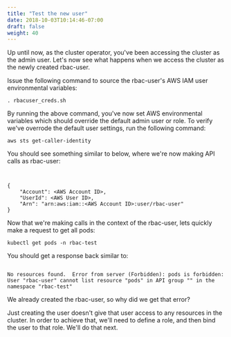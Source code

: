 ```yaml
---
title: "Test the new user"
date: 2018-10-03T10:14:46-07:00
draft: false
weight: 40
---
```


Up until now, as the cluster operator, you've been accessing the cluster as the admin user.  Let's now see what happens when we access the cluster as the newly created rbac-user.

Issue the following command to source the rbac-user's AWS IAM user environmental variables:

```
. rbacuser_creds.sh
```
By running the above command, you've now set AWS environmental variables which should override the default admin user or role.  To verify we've overrode the default user settings, run the following command:

```
aws sts get-caller-identity
```

You should see something similar to below, where we're now making API calls as rbac-user:

```output


{
    "Account": <AWS Account ID>,
    "UserId": <AWS User ID>,
    "Arn": "arn:aws:iam::<AWS Account ID>:user/rbac-user"
}

```

Now that we're making calls in the context of the rbac-user, lets quickly make a request to get all pods:

```
kubectl get pods -n rbac-test
```

You should get a response back similar to:

```output

No resources found.  Error from server (Forbidden): pods is forbidden: User "rbac-user" cannot list resource "pods" in API group "" in the namespace "rbac-test"
```

We already created the rbac-user, so why did we get that error?

Just creating the user doesn't give that user access to any resources in the cluster.  In order to achieve that, we'll need to define a role, and then bind the user to that role.  We'll do that next.
